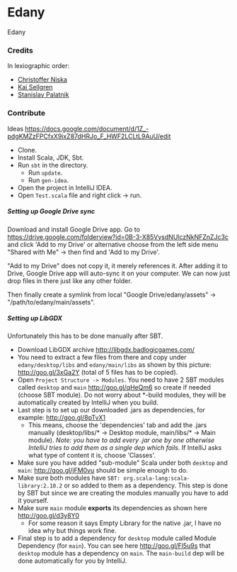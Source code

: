 Edany
=====

Edany

### Credits

In lexiographic order:

* [Christoffer Niska](https://github.com/crisu83)
* [Kai Sellgren](https://github.com/kaisellgren)
* [Stanislav Palatnik](https://github.com/stanpalatnik)

### Contribute

Ideas https://docs.google.com/document/d/1Z_-pdgKMZzFPCfxX9ixZ87dHRJo_F_HWF2LCLtL9AuU/edit

* Clone.
* Install Scala, JDK, Sbt.
* Run `sbt` in the directory.
  * Run `update`.
  * Run `gen-idea`.
* Open the project in IntelliJ IDEA.
* Open `Test.scala` file and right click -> run.

##### Setting up Google Drive sync

Download and install Google Drive app. Go to https://drive.google.com/folderview?id=0B-3-X85VysdNUlczNkNFZnZJc3c and click 'Add to my Drive' or alternative choose from the left side menu "Shared with Me" -> then find and 'Add to my Drive'.

"Add to my Drive" does not copy it, it merely references it. After adding it to Drive, Google Drive app will auto-sync it on your computer. We can now just drop files in there just like any other folder.

Then finally create a symlink from local "Google Drive/edany/assets" -> "/path/to/edany/main/assets".

##### Setting up LibGDX

Unfortunately this has to be done manually after SBT.

* Download LibGDX archive http://libgdx.badlogicgames.com/
* You need to extract a few files from there and copy under `edany/desktop/libs` and `edany/main/libs` as shown by this picture: http://goo.gl/3xGa2Y (total of 5 files has to be copied).
* Open `Project Structure -> Modules`. You need to have 2 SBT modules called `desktop` and `main` http://goo.gl/qHeQm6 so create if needed (choose SBT module). Do not worry about *-build modules, they will be automatically created by IntelliJ when you build.
* Last step is to set up our downloaded .jars as dependencies, for example: http://goo.gl/8pTvX1
  * This means, choose the 'dependencies' tab and add the .jars manually (desktop/libs/* -> Desktop module, main/libs/* -> Main module). *Note: you have to add every .jar one by one otherwise IntelliJ tries to add them as a single dep which fails.* If IntelliJ asks what type of content it is, choose 'Classes'.
* Make sure you have added "sub-module" Scala under both `desktop` and `main`: http://goo.gl/jFM0vu should be simple enough to do.
* Make sure both modules have `SBT: org.scala-lang:scala-library:2.10.2` or so added to them as a dependency. This step is done by SBT but since we are creating the modules manually you have to add it yourself.
* Make sure `main` module **exports** its dependencies as shown here http://goo.gl/d3y8Y0
  * For some reason it says Empty Library for the native .jar, I have no idea why but things work fine.
* Final step is to add a dependency for `desktop` module called Module Dependency (for `main`). You can see here http://goo.gl/Fl5u9s that `desktop` module has a dependency on `main`. The `main-build` dep will be done automatically for you by IntelliJ.
